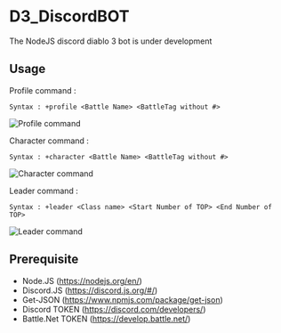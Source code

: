 # D3_DiscordBOT
The NodeJS discord diablo 3 bot is under development

## Usage

Profile command :
```
Syntax : +profile <Battle Name> <BattleTag without #>
```

![Profile command](https://image.noelshack.com/fichiers/2020/17/6/1587810296-profile-command.png)

Character command : 
```
Syntax : +character <Battle Name> <BattleTag without #>
```
![Character command](http://image.noelshack.com/fichiers/2020/17/6/1587811901-character-command.png)

Leader command : 
```
Syntax : +leader <Class name> <Start Number of TOP> <End Number of TOP>
```
![Leader command](http://image.noelshack.com/fichiers/2020/19/5/1588935224-leader.png)


## Prerequisite
- Node.JS (https://nodejs.org/en/)
- Discord.JS (https://discord.js.org/#/)
- Get-JSON (https://www.npmjs.com/package/get-json)
- Discord TOKEN (https://discord.com/developers/)
- Battle.Net TOKEN (https://develop.battle.net/)
